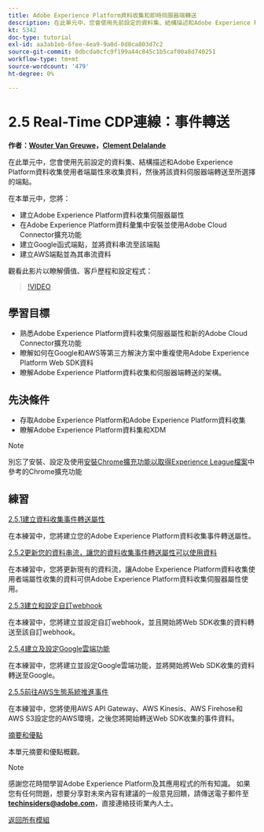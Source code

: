 ```yaml
---
title: Adobe Experience Platform資料收集和即時伺服器端轉送
description: 在此單元中，您會使用先前設定的資料集、結構描述和Adobe Experience Platform資料收集伺服器屬性來收集資料，然後將該資料伺服器端轉送至所選擇的端點。
kt: 5342
doc-type: tutorial
exl-id: aa3ab1eb-6fee-4ea9-9a0d-0d8ca803d7c2
source-git-commit: 0dbcda0cfc9f199a44c845c1b5caf00a8d740251
workflow-type: tm+mt
source-wordcount: '479'
ht-degree: 0%

---
```


# 2.5 Real-Time CDP連線：事件轉送

**作者：[Wouter Van Greuwe](https://www.linkedin.com/in/woutervangeluwe/)，[Clement Delalande](https://www.linkedin.com/in/clement-delalande/)**

在此單元中，您會使用先前設定的資料集、結構描述和Adobe Experience Platform資料收集使用者端屬性來收集資料，然後將該資料伺服器端轉送至所選擇的端點。

在本單元中，您將：

- 建立Adobe Experience Platform資料收集伺服器屬性
- 在Adobe Experience Platform資料彙集中安裝並使用Adobe Cloud Connector擴充功能
- 建立Google函式端點，並將資料串流至該端點
- 建立AWS端點並為其串流資料

觀看此影片以瞭解價值、客戶歷程和設定程式：

>[!VIDEO](https://video.tv.adobe.com/v/331987?quality=12&learn=on)

## 學習目標

- 熟悉Adobe Experience Platform資料收集伺服器屬性和新的Adobe Cloud Connector擴充功能
- 瞭解如何在Google和AWS等第三方解決方案中重複使用Adobe Experience Platform Web SDK資料
- 瞭解Adobe Experience Platform資料收集和伺服器端轉送的架構。

## 先決條件

- 存取Adobe Experience Platform和Adobe Experience Platform資料收集
- 瞭解Adobe Experience Platform資料集和XDM

>[!NOTE]
>
>別忘了安裝、設定及使用[安裝Chrome擴充功能以取得Experience League檔案](../../gettingstarted/gettingstarted/ex1.md)中參考的Chrome擴充功能

## 練習

[2.5.1建立資料收集事件轉送屬性](./ex1.md)

在本練習中，您將建立您的Adobe Experience Platform資料收集事件轉送屬性。

[2.5.2更新您的資料串流，讓您的資料收集事件轉送屬性可以使用資料](./ex2.md)

在本練習中，您將更新現有的資料流，讓Adobe Experience Platform資料收集使用者端屬性收集的資料可供Adobe Experience Platform資料收集伺服器屬性使用。

[2.5.3建立和設定自訂webhook](./ex3.md)

在本練習中，您將建立並設定自訂webhook，並且開始將Web SDK收集的資料轉送至該自訂webhook。

[2.5.4建立及設定Google雲端功能](./ex4.md)

在本練習中，您將建立並設定Google雲端功能，並將開始將Web SDK收集的資料轉送至Google。

[2.5.5前往AWS生態系統推進事件](./ex5.md)

在本練習中，您將使用AWS API Gateway、AWS Kinesis、AWS Firehose和AWS S3設定您的AWS環境，之後您將開始轉送Web SDK收集的事件資料。

[摘要和優點](./summary.md)

本單元摘要和優點概觀。

>[!NOTE]
>
>感謝您花時間學習Adobe Experience Platform及其應用程式的所有知識。 如果您有任何問題，想要分享對未來內容有建議的一般意見回饋，請傳送電子郵件至&#x200B;**techinsiders@adobe.com**，直接連絡技術業內人士。

[返回所有模組](../../../overview.md)
